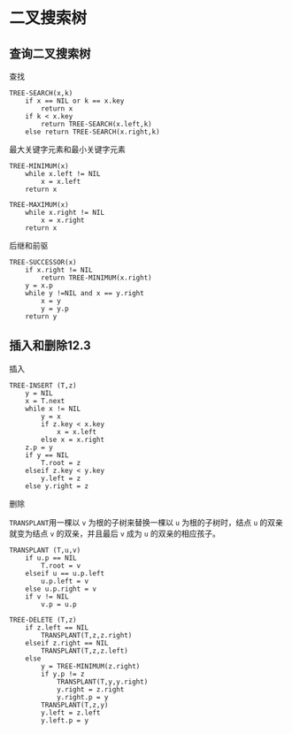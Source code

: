 # 二叉搜索树

## 查询二叉搜索树

查找

```
TREE-SEARCH(x,k)
    if x == NIL or k == x.key
        return x
    if k < x.key
        return TREE-SEARCH(x.left,k)
    else return TREE-SEARCH(x.right,k)
```

最大关键字元素和最小关键字元素

```
TREE-MINIMUM(x)
    while x.left != NIL
        x = x.left
    return x
```

```
TREE-MAXIMUM(x)
    while x.right != NIL
        x = x.right
    return x
```

后继和前驱

```
TREE-SUCCESSOR(x)
    if x.right != NIL
        return TREE-MINIMUM(x.right)
    y = x.p
    while y !=NIL and x == y.right
        x = y
        y = y.p
    return y
```


## 插入和删除12.3

插入

``` 
TREE-INSERT (T,z)
    y = NIL
    x = T.next
    while x != NIL
        y = x
        if z.key < x.key
            x = x.left
        else x = x.right
    z.p = y
    if y == NIL
        T.root = z
    elseif z.key < y.key
        y.left = z
    else y.right = z
```

删除

`TRANSPLANT`用一棵以 `v` 为根的子树来替换一棵以 `u` 为根的子树时，结点 `u` 的双亲就变为结点 `v` 的双亲，并且最后 `v` 成为 `u` 的双亲的相应孩子。

```
TRANSPLANT (T,u,v)
    if u.p == NIL
        T.root = v
    elseif u == u.p.left
        u.p.left = v
    else u.p.right = v
    if v != NIL
        v.p = u.p
```


```
TREE-DELETE (T,z)
    if z.left == NIL
        TRANSPLANT(T,z,z.right)
    elseif z.right == NIL
        TRANSPLANT(T,z,z.left)
    else 
        y = TREE-MINIMUM(z.right)
        if y.p != z
            TRANSPLANT(T,y,y.right)
            y.right = z.right
            y.right.p = y
        TRANSPLANT(T,z,y)
        y.left = z.left
        y.left.p = y
```
